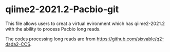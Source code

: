 # qiime2-2021.2-Pacbio-git

This file allows users to creat a virtual evironment which has qiime2-2021.2 with the ability to process Pacbio long reads.

The codes processing long reads are from https://github.com/sixvable/q2-dada2-CCS.
